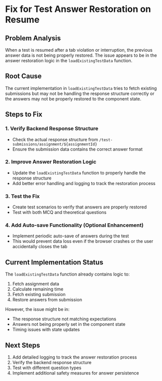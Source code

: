 # Fix for Test Answer Restoration on Resume

## Problem Analysis
When a test is resumed after a tab violation or interruption, the previous answer data is not being properly restored. The issue appears to be in the answer restoration logic in the `loadExistingTestData` function.

## Root Cause
The current implementation in `loadExistingTestData` tries to fetch existing submissions but may not be handling the response structure correctly or the answers may not be properly restored to the component state.

## Steps to Fix

### 1. Verify Backend Response Structure
- Check the actual response structure from `/test-submissions/assignment/${assignmentId}`
- Ensure the submission data contains the correct answer format

### 2. Improve Answer Restoration Logic
- Update the `loadExistingTestData` function to properly handle the response structure
- Add better error handling and logging to track the restoration process

### 3. Test the Fix
- Create test scenarios to verify that answers are properly restored
- Test with both MCQ and theoretical questions

### 4. Add Auto-save Functionality (Optional Enhancement)
- Implement periodic auto-save of answers during the test
- This would prevent data loss even if the browser crashes or the user accidentally closes the tab

## Current Implementation Status
The `loadExistingTestData` function already contains logic to:
1. Fetch assignment data
2. Calculate remaining time
3. Fetch existing submission
4. Restore answers from submission

However, the issue might be in:
- The response structure not matching expectations
- Answers not being properly set in the component state
- Timing issues with state updates

## Next Steps
1. Add detailed logging to track the answer restoration process
2. Verify the backend response structure
3. Test with different question types
4. Implement additional safety measures for answer persistence
